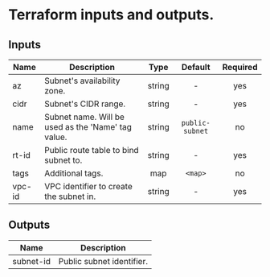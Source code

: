 # Terraform inputs and outputs.


## Inputs

| Name | Description | Type | Default | Required |
|------|-------------|:----:|:-----:|:-----:|
| az | Subnet's availability zone. | string | - | yes |
| cidr | Subnet's CIDR range. | string | - | yes |
| name | Subnet name. Will be used as the 'Name' tag value. | string | `public-subnet` | no |
| rt-id | Public route table to bind subnet to. | string | - | yes |
| tags | Additional tags. | map | `<map>` | no |
| vpc-id | VPC identifier to create the subnet in. | string | - | yes |

## Outputs

| Name | Description |
|------|-------------|
| subnet-id | Public subnet identifier. |

